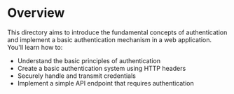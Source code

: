 # Overview
This directory aims to introduce the fundamental concepts of authentication and implement a basic authentication mechanism in a web application. You'll learn how to:

- Understand the basic principles of authentication
- Create a basic authentication system using HTTP headers
- Securely handle and transmit credentials
- Implement a simple API endpoint that requires authentication
